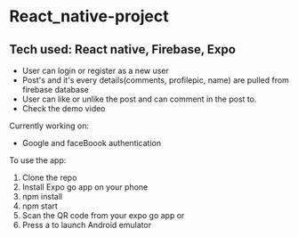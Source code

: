 # React_native-project
## Tech used: React native, Firebase, Expo

* User can login or register as a new user
* Post's and it's every details(comments, profilepic, name) are pulled from firebase database
* User can like or unlike the post and can comment in the post to.
* Check the demo video

Currently working on:
* Google and faceBoook authentication

To use the app:

1. Clone the repo
2. Install Expo go app on your phone
3. npm install
4. npm start
5. Scan the QR code from your expo go app or
6. Press a to launch Android emulator
